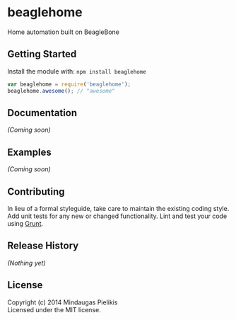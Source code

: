# beaglehome

Home automation built on BeagleBone

## Getting Started
Install the module with: `npm install beaglehome`

```javascript
var beaglehome = require('beaglehome');
beaglehome.awesome(); // "awesome"
```

## Documentation
_(Coming soon)_

## Examples
_(Coming soon)_

## Contributing
In lieu of a formal styleguide, take care to maintain the existing coding style. Add unit tests for any new or changed functionality. Lint and test your code using [Grunt](http://gruntjs.com/).

## Release History
_(Nothing yet)_

## License
Copyright (c) 2014 Mindaugas Pielikis  
Licensed under the MIT license.
